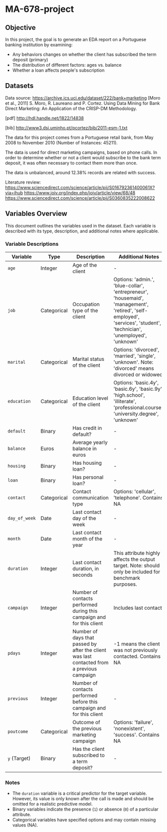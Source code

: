 # MA-678-project

## Objective

In this project, the goal is to generate an EDA report on a Portuguese banking institution by examining:

-   Any behaviors changes on whether the client has subscribed the term deposit (primary)
-   The distribution of different factors: ages vs. balance
-   Whether a loan affects people's subscription

## Datasets

Data source: <https://archive.ics.uci.edu/dataset/222/bank+marketing> [Moro et al., 2011] S. Moro, R. Laureano and P. Cortez. Using Data Mining for Bank Direct Marketing: An Application of the CRISP-DM Methodology.

[pdf] <http://hdl.handle.net/1822/14838>

[bib] <http://www3.dsi.uminho.pt/pcortez/bib/2011-esm-1.txt>

The data for this project comes from a Portuguese retail bank, from May 2008 to November 2010 (Number of Instances: 45211).

The data is used for direct marketing campaigns, based on phone calls. In order to determine whether or not a client would subscribe to the bank term deposit, it was often necessary to contact them more than once.

The data is unbalanced, around 12.38% records are related with success.

Literature review: <https://www.sciencedirect.com/science/article/pii/S016792361400061X?via=ihub> <https://www.joiv.org/index.php/joiv/article/view/68/48> <https://www.sciencedirect.com/science/article/pii/S0360835222008622>

## Variables Overview

This document outlines the variables used in the dataset. Each variable is described with its type, description, and additional notes where applicable.

### Variable Descriptions

| Variable      | Type        | Description                                                                                | Additional Notes                                                                                                                                                      |
|---------------|-------------|--------------------------------------------------------------------------------------------|-----------------------------------------------------------------------------------------------------------------------------------------------------------------------|
| `age`         | Integer     | Age of the client                                                                          | \-                                                                                                                                                                    |
| `job`         | Categorical | Occupation type of the client                                                              | Options: 'admin.', 'blue-collar', 'entrepreneur', 'housemaid', 'management', 'retired', 'self-employed', 'services', 'student', 'technician', 'unemployed', 'unknown' |
| `marital`     | Categorical | Marital status of the client                                                               | Options: 'divorced', 'married', 'single', 'unknown'. Note: 'divorced' means divorced or widowed.                                                                      |
| `education`   | Categorical | Education level of the client                                                              | Options: 'basic.4y', 'basic.6y', 'basic.9y', 'high.school', 'illiterate', 'professional.course', 'university.degree', 'unknown'                                       |
| `default`     | Binary      | Has credit in default?                                                                     | \-                                                                                                                                                                    |
| `balance`     | Euros       | Average yearly balance in euros                                                            | \-                                                                                                                                                                    |
| `housing`     | Binary      | Has housing loan?                                                                          | \-                                                                                                                                                                    |
| `loan`        | Binary      | Has personal loan?                                                                         | \-                                                                                                                                                                    |
| `contact`     | Categorical | Contact communication type                                                                 | Options: 'cellular', 'telephone'. Contains NA                                                                                                                         |
| `day_of_week` | Date        | Last contact day of the week                                                               | \-                                                                                                                                                                    |
| `month`       | Date        | Last contact month of the year                                                             | \-                                                                                                                                                                    |
| `duration`    | Integer     | Last contact duration, in seconds                                                          | This attribute highly affects the output target. Note: should only be included for benchmark purposes.                                                                |
| `campaign`    | Integer     | Number of contacts performed during this campaign and for this client                      | Includes last contact                                                                                                                                                 |
| `pdays`       | Integer     | Number of days that passed by after the client was last contacted from a previous campaign | -1 means the client was not previously contacted. Contains NA                                                                                                         |
| `previous`    | Integer     | Number of contacts performed before this campaign and for this client                      | \-                                                                                                                                                                    |
| `poutcome`    | Categorical | Outcome of the previous marketing campaign                                                 | Options: 'failure', 'nonexistent', 'success'. Contains NA                                                                                                             |
| `y` (Target)  | Binary      | Has the client subscribed to a term deposit?                                               | \-                                                                                                                                                                    |

### Notes

-   The `duration` variable is a critical predictor for the target variable. However, its value is only known after the call is made and should be omitted for a realistic predictive model.
-   Binary variables indicate the presence (`1`) or absence (`0`) of a particular attribute.
-   Categorical variables have specified options and may contain missing values (NA).
